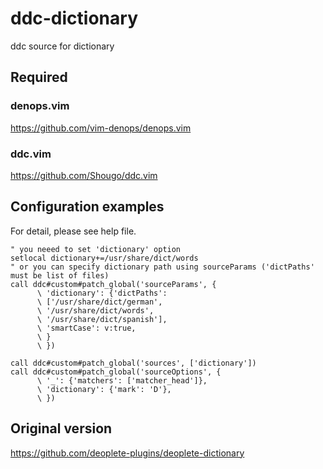 # ddc-dictionary
ddc source for dictionary

## Required

### denops.vim
https://github.com/vim-denops/denops.vim

### ddc.vim
https://github.com/Shougo/ddc.vim

## Configuration examples
For detail, please see help file.

```vim
" you neeed to set 'dictionary' option
setlocal dictionary+=/usr/share/dict/words
" or you can specify dictionary path using sourceParams ('dictPaths' must be list of files)
call ddc#custom#patch_global('sourceParams', {
      \ 'dictionary': {'dictPaths': 
      \ ['/usr/share/dict/german',
      \ '/usr/share/dict/words',
      \ '/usr/share/dict/spanish'],
      \ 'smartCase': v:true,
      \ }
      \ })

call ddc#custom#patch_global('sources', ['dictionary'])
call ddc#custom#patch_global('sourceOptions', {
      \ '_': {'matchers': ['matcher_head']},
      \ 'dictionary': {'mark': 'D'},
      \ })
```

## Original version
https://github.com/deoplete-plugins/deoplete-dictionary
